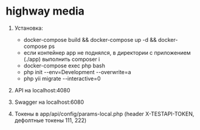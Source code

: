 # highway media

1. Установка:
    - docker-compose build && docker-compose up -d && docker-compose ps
    - если контейнер app не поднялся, в директории с приложением (./app) выполнить composer i
    - docker-compose exec php bash
    - php init --env=Development --overwrite=a
    - php yii migrate --interactive=0
    
2. API на localhost:4080
3. Swagger на localhost:6080
4. Токены в app/api/config/params-local.php (header X-TESTAPI-TOKEN, дефолтные токены 111, 222)